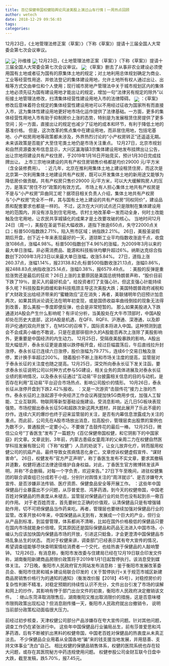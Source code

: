 ```yaml
---
title: 百亿保健帝国权健陷舆论风波美股上演过山车行情丨一周热点回顾
author: wetech
date: 2018-12-29 09:56:03
tags: 
categories: 
---
```

12月23日，《土地管理法修正案（草案）》（下称《草案》）提请十三届全国人大常委会第七次会议审议。
<!-- more -->
<img align="center" border="0" src="https://imgcdn.yicai.com/uppics/images/2018/12/ace9dd6b01378b8388b757dbc7816bdd.jpg" />
<img align="center" border="0" src="https://imgcdn.yicai.com/uppics/images/2018/12/6a26f4c944cb17859848cb15c31a0a9e.jpg" />
孙维维
<img align="center" border="0" src="https://imgcdn.yicai.com/uppics/images/2018/12/7662e04e1ef4afb0c2b73bd5a9ff8496.jpg" />
12月23日，《土地管理法修正案（草案）》（下称《草案》）提请十三届全国人大常委会第七次会议审议。
<img align="center" border="0" src="https://imgcdn.yicai.com/uppics/images/2018/12/cc5767f0094d9e241afa7ddada56f969.jpg" />
《草案》删去了从事非农业建设必须使用国有土地或者征为国有的原集体土地的规定；对土地利用总体规划确定为商业、工业等经营性用途、并依法登记的集体建设用地，允许土地所有权人通过出让、出租等方式交由单位和个人使用；现行城市房地产管理法中关于城市规划区内的集体土地必须先征为国有建设用地才能出让的规定，增加一句“法律另有规定的除外”以衔接土地管理法修改，扫清集体经营性建设用地入市的法律障碍。
<img align="center" border="0" src="https://imgcdn.yicai.com/uppics/images/2018/12/41c03d46f32e04e34cc11141e06ce002.jpg" />
：《草案》修改后意味着符合规定的集体经营性建设用地可以不用经过征收为国家所有而直接入市，这为集体性建设用地更好地市场化运作提供了法律基础。一方面，更多的集体经营性用地入市有助于抑制房价上涨的态势，特别是为发展租赁住房提供了更多空间；另一方面，直接出让的规定也减少了征地的成本和环节，有利于降低土地的基准价格。
但是，这次改革的焦点集中在建设用地，而非居住用地，包括宅基地、小产权房用地等政策都未涉及，外界热烈讨论的“小产权房转正”还遥遥无期。未来该政策是否能扩大至住宅类土地仍是市场关注重点。
12月27日，北京市规划和自然资源委发布信息显示，大兴区瀛海镇3宗集体建设用地发布挂牌出让公告，出让宗地将建设共有产权住房，于2019年1月16日开始竞买，预计1月30日完成挂牌出让。
上市三宗地块建设的共有产权住房销售价格都是均价29000 元/平方米（含全装修费用）。
：近几年，北京在推利用集体土地上建设租赁住房，而这次是北京第一次利用集体土地建设共有产权房，既可以开发集体土地的新用途又能够为降低房价做贡献。共有产权房只售价29000 元/平方米，可以大大缓解购房人的压力，是落实“房住不炒”政策的有效方式。
市场上有人担心集体土地共有产权房是不是与“小产权房”异曲同工呢？据项目相关负责人介绍，集体土地共有产权房与“小产权房”完全不一样，其与国有土地上建设的共有产权房“同权同价”，建设品质和配套要求也都是一样的。
不过，这次在大兴的试点还只是限制在集体建设用地的范围内，并没有涉及到住宅用地。农村土地改革牵一发而动全身，何时土改能触及住宅用地，让农民共享城镇化的成果才是土改要攻破的核心。
当地时间12月24日（周一），美股在圣诞节前大幅收跌，道指下挫逾650点，失守22000点关口；标普500指数跌2.71%，陷入熊市区域；纳指跌2.21%。
26日，美股圣诞假期后开盘，创下近十年来表现最好的一天，道琼斯工业平均指数收涨逾千点，收盘涨1086点，涨幅4.98%。标普500指数创下4.96%的涨幅，为2009年3月以来的最大单日涨幅，非必需消费品、能源和科技板块均攀升超过6%。纳斯达克综合指数创下2009年3月23日以来最大单日涨幅，收涨5.84%。
27日，道指上涨260.37点，涨幅1.14%，报23138.82点;标普500指数收涨21.13点，涨幅0.86%，报2488.83点;纳指收涨25.14点，涨幅0.38%，报6579.49点。
：美股的反弹是重拾涨势还是最后的狂欢？26日上涨的主要原因是美国总统特朗普声称，“股价目前下跌了19％，是买入的最好机会”，给投资者打了支强心针。但这支强心针能持续多久呢？科技股盈利趋缓和新科技瓶颈主导这次美股大跌；美国特朗普政府减税和扩大财政支出给经济带来的“蜜糖效应”正在消失；再者，美联储明年仍旧预计加息两次，如果其鸽派论调无法在明年初变现，或是国债收益率曲线倒挂的现象无法得到改善，那么美股一季度即便反弹，也会是非常短暂的。
那么如果美股进入下跌通道对A股会产生什么影响呢？有评论分析，当美股处在大牛市顶部时，中国A股却处在历史大底部，这对A股是机遇，在QFII、RQFII、沪港通、深港通，以及即将沪伦通的双向开放下，在MSCI的召唤下，国际资本将进入中国。这种预测到底会不会成真小编也不敢说，只是在底部徘徊许久的A股能否再次上涨除了美股影响外，更重要是中国经济的内生动力。
12月25日，受隔夜美股暴跌的影响，A股出现大幅低开，泰永长征更是直接以跌停板开盘，经过巨幅震荡后，午后直线拉升封涨停，泰永长征已连续六日涨停，股价涨幅为79.77%，连续6个交易日触及涨停，累计换手率超过200%。
随着股价不断上涨和市场关注度的提高，监管层对于泰永长征的关注度也随之提高。12月25日，深交所向泰永长征下发关注函，要求泰永长征说明公司以何种方式参与5G建设，相关业务的具体进展及对泰永长征业绩的影响情况，以及泰永长征通过“互动易”平台披露相关信息的目的与动机，是否存在利用“互动易”平台迎合市场热点、影响公司股价的情形。
10月26日，泰永长征从涨停开盘到下跌2.42%报收。
：又是一次游资“击鼓传花”接力上涨的杰作。泰永长征的上涨起源于中央经济工作会议再提加快5G商用步伐，加强人工智能、工业互联网、物联网等新型基础设施建设。受消息影响，近几日5G板块表现强势。市场挖掘出泰永长征5G和超跌次新这两大题材，并就此展开了乐此不疲的炒作。连续六天的爆炒也终于迎来监管层的关注，是否有内幕信息泄露成为关注的重点。而此前，公司先在A股市场放出消息，拉高股价，管理层卖出股票的案例也为数不少，普通股民一定要小心，不要做了击鼓传花的最后一棒。
12月25日，微信公众号“丁香医生”发布了一篇题为《百亿保健帝国权健，和它阴影下的中国家庭》的文章。文章说到，3年前，内蒙古患癌女童周洋的父亲周二力在权健自然医学科技发展有限公司（下称“权健”）人员的劝说下，让女儿放弃化疗，转而服用权健公司的抗癌产品，最终导致女孩病情恶化身亡。文章控诉权健虚假宣传、“谋财害命”。
26日，权健发布“官方严正声明”，称丁香医生发布不实文章，要求其撤稿并道歉，权健将通过法律途径维护自身权益。对此，丁香医生官方微博转发该声明，并称“不会删稿，对每一个字负责，欢迎来告。”
27日下午至晚间，进驻权健集团的联合调查组已分成若干小组，分别针对舆情关注的“周洋就诊”、是否涉嫌夸大宣传、是否涉嫌非法传销、医疗资质、保健食品安全等开展工作。
：这些年中国保健品行业暴露出不少问题，从莎普爱思、鸿茅药酒，到今天的权健帝国，中国老百姓对保健品的热衷度从未褪去，监管层对保健品行业的处罚也没有起到杀一儆百的作用。
对于老百姓而言，首先要树立正确的价值观，认清保健品只是有增强辅助作用，切不可把保健品当作药来吃。再者，管理层也要继续加强对保健品行业的监管。改革开放40年来，中国保健品从无到有，发展成一个巨大的产业，但行业从产品到标准，到监督管理，体系都尚不清晰，比如在国外价格极低的保健品只要在国内市场就能身价倍增。究其原因还是国际保健品和药品无法进入中国市场，小编认为应该加快国内保健品市场的开放，引进这只鲶鱼，才会更澄清中国保健品市场乱象丛生的状态。
而对于权健来讲，调查部门已经表示其有夸大宣传的情况，希望调查组能够尽快查明案情给消费者一个交代，也给热衷于保健品的人敲响警钟。
12月26日，有消息称，衡阳市发改委与住建局已经在12月19日联合印发文件称，湖南衡阳新建商品房限价政策将于2019年1月1日起暂停执行。该消息受到媒体关注。
27日晚，衡阳市人民政府官方网站发布消息称：鉴于衡阳市发展改革委员会、衡阳市住房和城乡建设局联合印发的《关于暂停执行<关于规范市城区新建商品房销售价格行为的通知的通知》（衡发改价服【2018】45号），对稳控房价的复杂性判断不精准，对稳定预期的持续性认识不充分，文件出台引发了市场的误解和网上的炒作，其影响有悖于部门出台文件的初衷，衡阳市人民政府决定撤销该文件。
：继山东菏泽取消限售后，湖南衡阳又推出取消限价的措施，这是否意味楼市限购政策出现松动？但消息刚传播一天，衡阳市人民政府就出台撤销令， 说明当前部分政策松动面临很大压力。
 
 
前经过初步核查，天津权健公司部分产品涉嫌存在夸大宣传问题。针对其他问题，调查工作仍在紧张进行中。
这些年中国保健品行业骗局丛生，前有莎普爱思和鸿茅药酒，后有不断被扒出黑料的权健帝国，中国老百姓对保健品的热衷度从未真正淡去。
不少保健品企业用着从全国各地“骗”来的钱支援当地发展，并用慈善、支持文体事业“洗白”自己。
相比权健的保健品销售体系，权健的医院系统也存在较大问题，或存在其医院秘方中药违规使用问题。
权健参股公司金财互联今日盘中大跌，截至发稿，跌5.70%，报7.45元。
